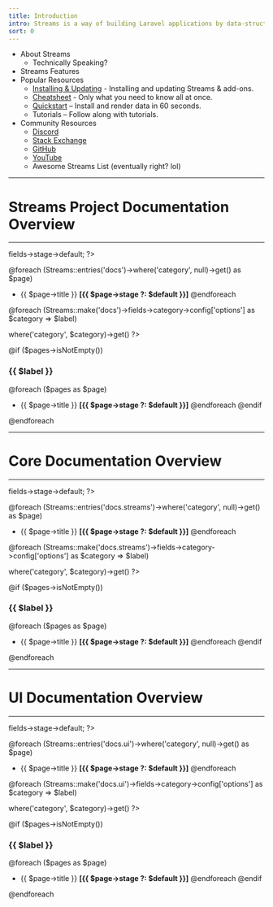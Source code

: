 ```yaml
---
title: Introduction
intro: Streams is a way of building Laravel applications by data-structure.
sort: 0
---
```


- About Streams
    - Technically Speaking?
- Streams Features
- Popular Resources
    - [Installing & Updating](installation) - Installing and updating Streams & add-ons.
    - [Cheatsheet](cheatsheet) - Only what you need to know all at once.
    - [Quickstart](quickstart) – Install and render data in 60 seconds.
    - Tutorials – Follow along with tutorials.
- Community Resources
    - [Discord](https://discord.gg/vhz8NZC)
    - [Stack Exchange](https://stackoverflow.com/search?q=laravel+streams)
    - [GitHub](https://github.com/anomalylabs)
    - [YouTube](https://www.youtube.com/user/AIWebSystems)
    - Awesome Streams List (eventually right? lol)

---
# Streams Project Documentation Overview
---

<?php $default = Streams::make('docs')->fields->stage->default; ?>

@foreach (Streams::entries('docs')->where('category', null)->get() as $page)
- {{ $page->title }} <strong>[{{ $page->stage ?: $default }}]</strong>
@endforeach

@foreach (Streams::make('docs')->fields->category->config['options'] as $category => $label)

<?php $pages = Streams::entries('docs')->where('category', $category)->get() ?>

@if ($pages->isNotEmpty())
### {{ $label }}
@foreach ($pages as $page)
- {{ $page->title }} <strong>[{{ $page->stage ?: $default }}]</strong>
@endforeach
@endif

@endforeach


---
# Core Documentation Overview
---

<?php $default = Streams::make('docs.streams')->fields->stage->default; ?>

@foreach (Streams::entries('docs.streams')->where('category', null)->get() as $page)
- {{ $page->title }} <strong>[{{ $page->stage ?: $default }}]</strong>
@endforeach

@foreach (Streams::make('docs.streams')->fields->category->config['options'] as $category => $label)

<?php $pages = Streams::entries('docs.streams')->where('category', $category)->get() ?>

@if ($pages->isNotEmpty())
### {{ $label }}
@foreach ($pages as $page)
- {{ $page->title }} <strong>[{{ $page->stage ?: $default }}]</strong>
@endforeach
@endif

@endforeach


---
# UI Documentation Overview
---

<?php $default = Streams::make('docs.ui')->fields->stage->default; ?>

@foreach (Streams::entries('docs.ui')->where('category', null)->get() as $page)
- {{ $page->title }} <strong>[{{ $page->stage ?: $default }}]</strong>
@endforeach

@foreach (Streams::make('docs.ui')->fields->category->config['options'] as $category => $label)

<?php $pages = Streams::entries('docs.ui')->where('category', $category)->get() ?>

@if ($pages->isNotEmpty())
### {{ $label }}
@foreach ($pages as $page)
- {{ $page->title }} <strong>[{{ $page->stage ?: $default }}]</strong>
@endforeach
@endif

@endforeach
